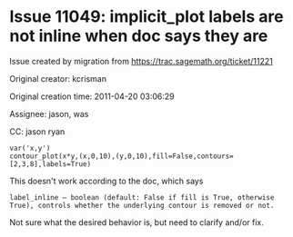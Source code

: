 # Issue 11049: implicit_plot labels are not inline when doc says they are

Issue created by migration from https://trac.sagemath.org/ticket/11221

Original creator: kcrisman

Original creation time: 2011-04-20 03:06:29

Assignee: jason, was

CC:  jason ryan


```
var('x,y')
contour_plot(x*y,(x,0,10),(y,0,10),fill=False,contours=[2,3,8],labels=True)
```

This doesn't work according to the doc, which says

```
label_inline – boolean (default: False if fill is True, otherwise True), controls whether the underlying contour is removed or not.
```

Not sure what the desired behavior is, but need to clarify and/or fix.
